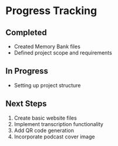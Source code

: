# Progress Tracking

## Completed
- Created Memory Bank files
- Defined project scope and requirements

## In Progress
- Setting up project structure

## Next Steps
1. Create basic website files
2. Implement transcription functionality
3. Add QR code generation
4. Incorporate podcast cover image
